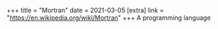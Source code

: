 +++
title = "Mortran"
date = 2021-03-05
[extra]
link = "https://en.wikipedia.org/wiki/Mortran"
+++
A programming language

